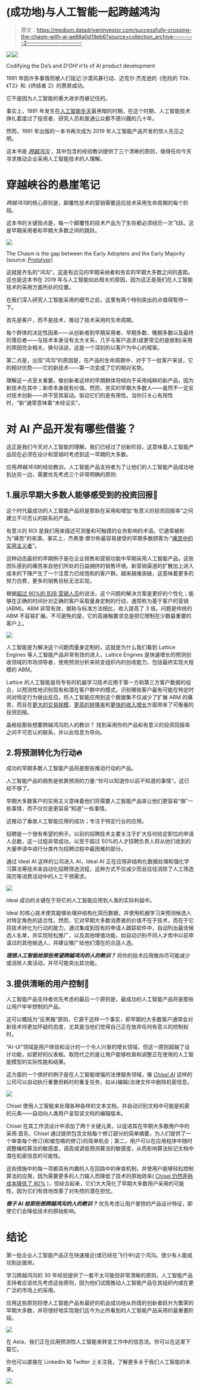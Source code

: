 # (成功地)与人工智能一起跨越鸿沟

> 原文：<https://medium.datadriveninvestor.com/successfully-crossing-the-chasm-with-ai-ae88a0d19eb6?source=collection_archive---------3----------------------->

[![](img/6c753d4812cd15d7b7ad4f9b2bb1fbc1.png)](http://www.track.datadriveninvestor.com/1B9E)![](img/b27c6574d9f731e3f7e577312feeb6d9.png)

Codifying the Do’s and *D’OH!* n’ts of AI product development

1991 年因许多事情而被人们铭记:沙漠风暴行动、迈克尔·杰克逊的《危险的 T0》、《T2》和《终结者 2》的票房成功。

它不是因为人工智能的重大进步而被记住的。

事实上，1991 年发生在[人工智能冬天](https://en.wikipedia.org/wiki/AI_winter)最黑暗的时期，在这个时期，人工智能技术挣扎着度过了投资者、研究人员和普通公众都不感兴趣的几十年。

然而，1991 年出版的一本书再次成为 2019 年人工智能产品开发的惊人先见之明。

这本书是 [*跨越鸿沟*](https://www.amazon.com/Crossing-Chasm-Marketing-High-Tech-Mainstream/dp/0060517123) ，其中包含的经验教训提供了三个清晰的原则，值得任何今天寻求推动企业采用人工智能技术的人理解。

# 穿越峡谷的悬崖笔记

*跨越鸿沟*的核心原则是，颠覆性技术的营销需要适应技术采用生命周期的每个阶段。

这本书的关键观点是，每一个颠覆性的技术产品为了生存都必须经历一次飞跃。这是早期采用者和早期大多数之间的跳跃。

![](img/6e0ed100d17566fc9c8164efb7a961d9.png)

The Chasm is the gap between the Early Adopters and the Early Majority (source: [Prototypr](https://www.google.com/search?q=crossing+the+chasm+images&tbm=isch&source=iu&ictx=1&fir=bMbOFbVIlvmAYM%253A%252CP8dutS-RhC77zM%252C_&usg=AI4_-kRe_SFifsIp6rD64OE_1Bv51hZfXg&sa=X&ved=2ahUKEwi4wPTh-5HgAhWGZd8KHZEwA98Q9QEwAHoECAAQBA#imgrc=bMbOFbVIlvmAYM:))

这就是齐名的“鸿沟”。这是有远见的早期采纳者和务实的早期大多数之间的差距。这也是这本书在 2019 年与人工智能如此相关的原因，因为这正是我们在人工智能技术的采用方面所处的位置。

在我们深入研究人工智能采用的细节之前，这里有两个特别突出的点值得暂停一下。

首先是客户，而不是技术，推动了技术采用的生命周期。

每个群体的决定性因素——从创新者到早期采用者、早期多数、晚期多数以及最终的落后者——与技术本身没有太大关系，几乎与客户追求(或更常见的是抵制)采用的原因完全相关。换句话说，这是一个深刻的以客户为中心的框架。

第二点是，出现“鸿沟”的原因是，在产品的生命周期中，对于下一批客户来说，它的相对优势——它的新技术——第一次变成了它的相对劣势。

理解这一点至关重要。像创新者这样的早期群体将倾向于采用纯粹的新产品，因为新技术在其中；新奇本身就有价值。然而，务实的早期大多数人——虽然不一定反对技术创新——并不受其驱动。驱动它们的是有用性。当你只关心有用性时，“新”通常意味着“未经证实”。

# 对 AI 产品开发有哪些借鉴？

这正是我们今天对人工智能的理解。我们已经过了创新阶段，这意味着人工智能产品现在必须在设计和营销时考虑到这一早期的大多数。

应用*跨越鸿沟*的经验教训，人工智能产品支持者为了让他们的人工智能产品成功地到达另一边，需要优先考虑三个非常明确的原则:

## 1.展示早期大多数人能够感受到的投资回报🤩

这个时代最成功的人工智能产品将是那些在采用和增加“有意义的投资回报率”之间建立不可否认的联系的产品。

有意义的 ROI 是我们用来描述可测量和可触摸的业务影响的术语。它通常被称为“痛苦”的来源。事实上，杰弗里·摩尔称最容易接受的早期多数顾客为:“[痛苦中的实用主义者](https://www.forbes.com/sites/danschawbel/2013/12/17/geoffrey-moore-why-crossing-the-chasm-is-still-relevant/#1865a08e782d)”。

这种动态最好的早期例子是在企业销售和营销功能中早期采用人工智能产品。这些团队感到的痛苦来自他们所处的日益拥挤的销售环境。新营销渠道的扩散加上进入成本的下降产生了一个注意力已经饱和的客户群。越来越难突破，这意味着更多的努力白费，更多的销售目标无法实现。

根据[超过 90%的 B2B 营销人员](https://blog.topohq.com/account-based-marketing-the-definitive-guide/)的说法，这个问题的解决方案是更好的个性化；能够在正确的时间针对正确的客户采取量身定制的行动，通常称为基于客户的营销(ABM)。ABM 非常有效，据称与标准方法相比，收入提高了 3 倍。问题是传统的 ABM 不容易扩展。不可避免的是，它的高接触要求总是把它限制在少数最重要的客户上。

![](img/70d042daa33bdad67732c8a3b58072bb.png)

人工智能是为解决这个问题而量身定制的，这就是为什么我们看到 Lattice Engines 等人工智能产品非常有效的进入，Lattice Engines 是快速增长的预测创收领域的市场领导者，使用预测分析来转变组织内的创收能力，包括最终实现大规模的 ABM。

Lattice 的人工智能是将专有的机器学习技术应用于第一方和第三方客户数据的组合，以预测性地识别现有和潜在客户群中的模式，识别哪些客户最有可能在特定时间对特定行为做出反应。将人工智能应用到这个数据集不仅减少了扩展 ABM 的痛苦，而且在[更大的交易规模](https://intelligentgrowth.siriusdecisions.com/studies/2017-state-of-abm-study-findings)、[更高的转换率](https://hbr.org/2015/03/making-the-consensus-sale)和[更快的收入增长](https://www.salesfusion.com/resource/10-key-account-based-marketing-stats-marketers-know/)方面带来了可衡量的投资回报。

晶格给那些想要跨越鸿沟的人的教训？ 找到采用你的产品和有意义的投资回报率之间不可否认的联系，并以此信息为导向。

## 2.将预测转化为行动🔥

成功的早期多数人工智能产品将是那些推动行动的产品。

人工智能产品的趋势是依靠预测的力量:“你可以知道你以前不知道的事情”。这已经不够了。

早期大多数客户的实用主义意味着他们将需要人工智能产品来让他们更容易“做”一些事情，而不仅仅是更容易“知道”一些事情。

这推动了垂直人工智能应用的成功；专注于特定行业的应用。

招聘是一个很有希望的例子。以前的招聘技术主要关注于扩大任何给定职位的申请人总数，这一过程非常成功，以至于超过 50%的人才招聘负责人将从他们收到的大量申请中进行分类作为招聘过程中最困难的部分。

通过 Ideal AI 这样的公司进入 AI，Ideal AI 正在应用非结构化数据处理和强化学习算法等技术来自动化招聘筛选流程，这种方式不仅减少而且往往消除了人工筛选简历等消费活动中的人工干预需求。

![](img/ea31340b17026020b6dc7f90c9ba2f07.png)

Ideal 成功的关键在于将它的人工智能应用到人类的实际利益中。

Ideal 的核心技术使其能够处理非结构化简历数据，并使用机器学习来预测候选人对特定角色的适合性。然而，它对早期大多数消费者的价值不在于技术，而在于它将技术转化为行动的能力，通过集成到现有的申请人跟踪软件中，自动列出最佳候选人名单，并实现轻松推广，以及其他增值功能，如自动识别不同人才库中以前申请过的其他候选人，并建议推广给他们潜在的合适人选。

***理想人工智能给那些希望跨越鸿沟的人的教训？*** 将你的技术应用推向尽可能减少或消除人类活动，并尽可能突出其功能。

## 3.提供清晰的用户控制💪

人工智能产品支持者优先考虑的最后一个原则是，最成功的人工智能产品将是那些让用户牢牢控制的产品。

这可以概括为“反黑箱”原则，它源于这样一个事实，即早期的大多数客户通常会对新技术持更加怀疑的态度，尤其是当他们觉得自己正在放弃任何有意义的控制权时。

“AI-UI”领域是用户体验和设计的一个令人兴奋的增长领域，但这一原则超越了设计功能，如更好的仪表板。取而代之的是让用户能够检查和调整正在使用的人工智能模型的实际性能和结果。

这方面的一个很好的例子是在人工智能增强的法律服务领域，像 [*Chisel AI*](https://www.chisel.ai/government.php) 这样的公司可以自动执行重要但耗时的重复任务，如从(编辑)法律文件中删除机密信息。

![](img/0a0b045494d21ba51366a7d6e3cbfe81.png)

Chisel 使用人工智能来处理各种各样的文本文档，并自动识别文档中可能是机密的元素——自动向人类用户呈现该文档的编辑版本。

Chisel 在其工作流设计中添加了两个关键元素，以促进其在早期大多数用户中的采用:首先，Chisel 通过提供包含文档每个修订部分的简单摘要，为人们提供了一个审查每个修订(和被忽略的修订)的简单机会；第二，用户可以在应用程序中随时调整编校算法的敏感度，调高或调低预测算法的敏感度，从而影响算法标记文档中潜在机密信息的可能性。

这些措施中的每一项都具有内置的人在回路中的审查机制，并使用户能够轻松控制算法的应用，因为需要更多的人力输入而降低了技术的原始效率( [Chisel 仍然声称成本降低了 80%](https://www.canadianbusiness.com/innovation/knote-document-redaction-ai/) )，但综合起来，它们大大简化了早期大多数用户采用的可能性，因为它们有效地改善了对失控的潜在担忧。

***凿子 AI 给那些想跨越鸿沟的人的教训？*** 优先考虑让用户掌控的产品设计特征，即使它们会降低技术的原始影响。

# 结论

第一批企业人工智能产品正在快速接近(或已经在飞行中)这个鸿沟。很少有人能成功到达彼岸。

学习跨越鸿沟的 30 年经验提供了一套不太可能但非常清晰的原则，人工智能产品支持者应该优先考虑这些原则，因为他们试图推动人工智能产品在其组织内或在更广泛的市场上的采用。

应用这些原则将使人工智能产品有最好的机会成功地从热情的创新者跃升为繁荣的早期大多数，并将很好地实现我们迄今为止所看到的人工智能产品采用的最重要阶段。

![](img/efd0b8cbb91eb8cb8e7ca3afc710bd1d.png)

在 Asta，我们正在应用预测性人工智能来转变工作中的信息流。你可以在这里下载它。

你也可以直接在 LinkedIn 和 Twitter 上关注我，了解更多关于我们人工智能的未来。

![](img/7b80b1a5159cb8b8d7644495e96f13c8.png)